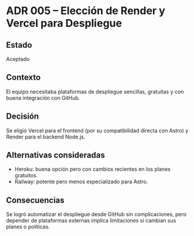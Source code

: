 # ADR 005 – Elección de Render y Vercel para Despliegue

## Estado
Aceptado

## Contexto
El equipo necesitaba plataformas de despliegue sencillas, gratuitas y con buena integración con GitHub.

## Decisión
Se eligió Vercel para el frontend (por su compatibilidad directa con Astro) y Render para el backend Node.js.

## Alternativas consideradas
- Heroku: buena opción pero con cambios recientes en los planes gratuitos.
- Railway: potente pero menos especializado para Astro.

## Consecuencias
Se logró automatizar el despliegue desde GitHub sin complicaciones, pero depender de plataformas externas implica limitaciones si cambian sus planes o políticas.
